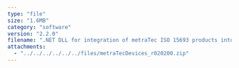 ```yaml
---
type: "file"
size: "1.6MB"
category: "software"
version: "2.2.0"
filename: ".NET DLL for integration of metraTec ISO 15693 products into MS Visual Studio"
attachments:
  - "../../../../../../files/metraTecDevices_r020200.zip"
---
```

